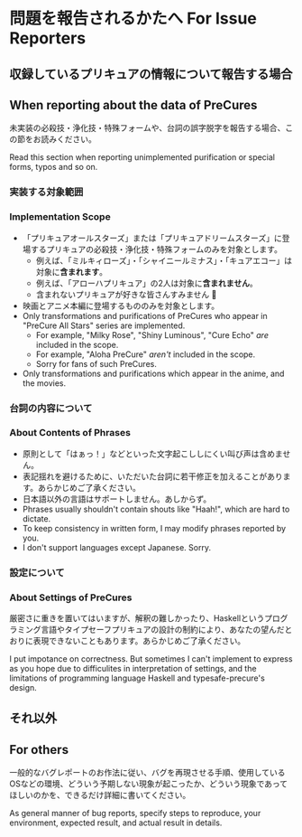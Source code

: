 # 問題を報告されるかたへ For Issue Reporters

## 収録しているプリキュアの情報について報告する場合
## When reporting about the data of PreCures

未実装の必殺技・浄化技・特殊フォームや、台詞の誤字脱字を報告する場合、この節をお読みください。

Read this section when reporting unimplemented purification or special forms, typos and so on.

### 実装する対象範囲
### Implementation Scope

- 「プリキュアオールスターズ」または「プリキュアドリームスターズ」に登場するプリキュアの必殺技・浄化技・特殊フォームのみを対象とします。
    - 例えば、「ミルキィローズ」・「シャイニールミナス」・「キュアエコー」は対象に**含まれます**。
    - 例えば、「アローハプリキュア」の2人は対象に**含まれません**。
    - 含まれないプリキュアが好きな皆さんすみません :pray:
- 映画とアニメ本編に登場するもののみを対象とします。
- Only transformations and purifications of PreCures who appear in "PreCure All Stars" series are implemented.
    - For example, "Milky Rose", "Shiny Luminous", "Cure Echo" *are* included in the scope.
    - For example, "Aloha PreCure" *aren't* included in the scope.
    - Sorry for fans of such PreCures.
- Only transformations and purifications which appear in the anime, and the movies.

### 台詞の内容について
### About Contents of Phrases

- 原則として「はぁっ！」などといった文字起こししにくい叫び声は含めません。
- 表記揺れを避けるために、いただいた台詞に若干修正を加えることがあります。あらかじめご了承ください。
- 日本語以外の言語はサポートしません。あしからず。
- Phrases usually shouldn't contain shouts like "Haah!", which are hard to dictate.
- To keep consistency in written form, I may modify phrases reported by you.
- I don't support languages except Japanese. Sorry.

### 設定について
### About Settings of PreCures

厳密さに重きを置いてはいますが、解釈の難しかったり、Haskellというプログラミング言語やタイプセーフプリキュアの設計の制約により、あなたの望んだとおりに表現できないこともあります。あらかじめご了承ください。

I put impotance on correctness. But sometimes I can't implement to express as you hope due to difficulites in interpretation of settings, and the limitations of programming language Haskell and typesafe-precure's design.

## それ以外
## For others

一般的なバグレポートのお作法に従い、バグを再現させる手順、使用しているOSなどの環境、どういう予期しない現象が起こったか、どういう現象であってほしいのかを、できるだけ詳細に書いてください。

As general manner of bug reports, specify steps to reproduce, your environment, expected result, and actual result in details.
